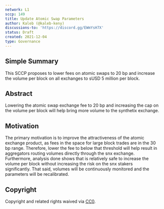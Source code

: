 ```yaml
---
network: L1
sccp: 149
title: Update Atomic Swap Parameters
author: Kaleb (@kaleb-keny)
discussions-to: 'https://discord.gg/EWmYsH7X'
status: Draft
created: 2021-12-04
type: Governance
---
```


## Simple Summary
<!--"If you can't explain it simply, you don't understand it well enough." Provide a simplified and layman-accessible explanation of the SCCP.-->

This SCCP proposes to lower fees on atomic swaps to 20 bp and increase the volume per block on all exchanges to sUSD 5 million per block.

## Abstract
<!--A short (~200 word) description of the variable change proposed.-->

Lowering the atomic swap exchange fee to 20 bp and increasing the cap on the volume per block will help bring more volume to the synthetix exchange.

## Motivation
<!--The motivation is critical for SCCPs that want to update variables within Synthetix. It should clearly explain why the existing variable is not incentive aligned. SCCP submissions without sufficient motivation may be rejected outright.-->

The primary motivation is to improve the attractiveness of the atomic exchange product, as fees in the space for large block trades are in the 30 bp range. Therefore, lower the fee to below that threshold will help result in aggregators routing volumes directly through the snx exchange. Furthermore, analysis done shows that is relatively safe to increase the volume per block without increasing the risk on the snx stakers significantly. That said, volumes will be continuously monitored  and the parameters will be recalibrated. 


## Copyright
Copyright and related rights waived via [CC0](https://creativecommons.org/publicdomain/zero/1.0/).

